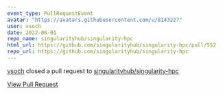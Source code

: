 ```yaml
---
event_type: PullRequestEvent
avatar: "https://avatars.githubusercontent.com/u/814322?"
user: vsoch
date: 2022-06-01
repo_name: singularityhub/singularity-hpc
html_url: https://github.com/singularityhub/singularity-hpc/pull/552
repo_url: https://github.com/singularityhub/singularity-hpc
---
```


<a href='https://github.com/vsoch' target='_blank'>vsoch</a> closed a pull request to <a href='https://github.com/singularityhub/singularity-hpc' target='_blank'>singularityhub/singularity-hpc</a>

<a href='https://github.com/singularityhub/singularity-hpc/pull/552' target='_blank'>View Pull Request</a>